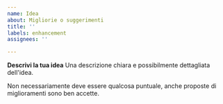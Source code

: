 ```yaml
---
name: Idea
about: Migliorie o suggerimenti
title: ''
labels: enhancement
assignees: ''

---
```


**Descrivi la tua idea**
Una descrizione chiara e possibilmente dettagliata dell'idea.

Non necessariamente deve essere qualcosa puntuale, anche proposte di miglioramenti sono ben accette.
